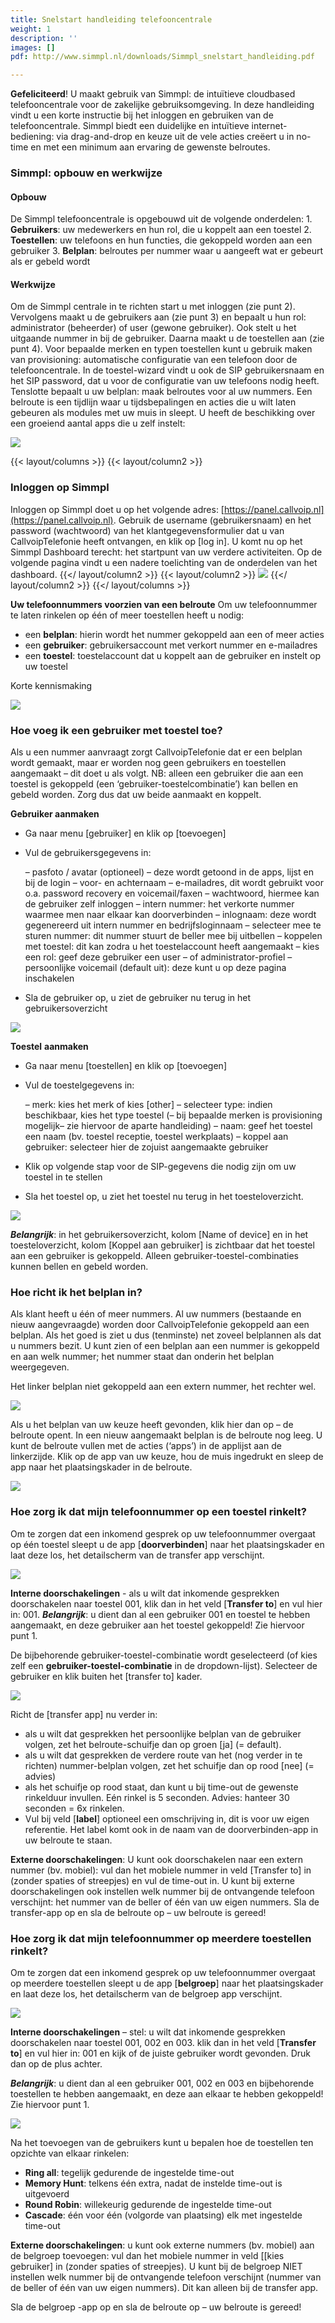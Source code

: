 ```yaml
---
title: Snelstart handleiding telefooncentrale
weight: 1
description: ''
images: []
pdf: http://www.simmpl.nl/downloads/Simmpl_snelstart_handleiding.pdf

---
```

**Gefeliciteerd**!
U maakt gebruik van Simmpl: de intuïtieve cloudbased telefooncentrale voor de zakelijke gebruiksomgeving. In deze handleiding vindt u een korte instructie bij het inloggen en gebruiken van de telefooncentrale. Simmpl biedt een duidelijke en intuïtieve internet-bediening: via drag-and-drop en keuze uit de vele acties creëert u in no-time en met een minimum aan ervaring de gewenste belroutes.

### Simmpl: opbouw en werkwijze

#### Opbouw

De Simmpl telefooncentrale is opgebouwd uit de volgende onderdelen:
1\. **Gebruikers**: uw medewerkers en hun rol, die u koppelt aan een toestel
2\. **Toestellen**: uw telefoons en hun functies, die gekoppeld worden aan een gebruiker
3\. **Belplan**: belroutes per nummer waar u aangeeft wat er gebeurt als er gebeld wordt

#### Werkwijze

Om de Simmpl centrale in te richten start u met inloggen (zie punt 2). Vervolgens maakt u de gebruikers aan (zie punt 3) en bepaalt u hun rol: administrator (beheerder) of user (gewone gebruiker). Ook stelt u het uitgaande nummer in bij de gebruiker. Daarna maakt u de toestellen aan (zie punt 4). Voor bepaalde merken en typen toestellen kunt u gebruik maken van provisioning: automatische configuratie van een telefoon door de telefooncentrale. In de toestel-wizard vindt u ook de SIP gebruikersnaam en het SIP password, dat u voor de configuratie van uw telefoons nodig heeft. Tenslotte bepaalt u uw belplan: maak belroutes voor al uw nummers. Een belroute is een tijdlijn waar u tijdsbepalingen en acties die u wilt laten gebeuren als modules met uw muis in sleept. U heeft de beschikking over een groeiend aantal apps die u zelf instelt:

![](https://res.cloudinary.com/callvoip/image/upload/v1564481303/Support-snelstart-apps_axysrx.png)

{{< layout/columns >}}
{{< layout/column2 >}}

### Inloggen op Simmpl

Inloggen op Simmpl doet u op het volgende adres: [https://panel.callvoip.nl](https://panel.callvoip.nl). Gebruik de username (gebruikersnaam) en het password (wachtwoord) van het klantgegevensformulier dat u van CallvoipTelefonie heeft ontvangen, en klik op \[log in\]. U komt nu op het Simmpl Dashboard terecht: het startpunt van uw verdere activiteiten. Op de volgende pagina vindt u een nadere toelichting van de onderdelen van het dashboard.
{{</ layout/column2 >}}
{{< layout/column2 >}}
![](https://res.cloudinary.com/callvoip/image/upload/v1564481506/support-snelstart-inlog_hpakcp.png)
{{</ layout/column2 >}}
{{</ layout/columns >}}

**Uw telefoonnummers voorzien van een belroute**
Om uw telefoonnummer te laten rinkelen op één of meer toestellen heeft u nodig:

* een **belplan**: hierin wordt het nummer gekoppeld aan een of meer acties
* een **gebruiker**: gebruikersaccount met verkort nummer en e-mailadres
* een **toestel**: toestelaccount dat u koppelt aan de gebruiker en instelt op uw toestel

Korte kennismaking

![](https://res.cloudinary.com/callvoip/image/upload/v1564481674/Support-snelstart-kennismaking_t3itvq.png)

### Hoe voeg ik een gebruiker met toestel toe?

Als u een nummer aanvraagt zorgt CallvoipTelefonie dat er een belplan wordt gemaakt, maar er worden nog geen gebruikers en toestellen aangemaakt – dit doet u als volgt. NB: alleen een gebruiker die aan een toestel is gekoppeld (een ‘gebruiker-toestelcombinatie’) kan bellen en gebeld worden. Zorg dus dat uw beide aanmaakt en koppelt.

**Gebruiker aanmaken**

* Ga naar menu \[gebruiker\] en klik op \[toevoegen\]
* Vul de gebruikersgegevens in:

  – pasfoto / avatar (optioneel)
  – deze wordt getoond in de apps, lijst en bij de login
  – voor- en achternaam
  – e-mailadres, dit wordt gebruikt voor o.a. password recovery en voicemail/faxen
  – wachtwoord, hiermee kan de gebruiker zelf inloggen
  – intern nummer: het verkorte nummer waarmee men naar elkaar kan doorverbinden
  – inlognaam: deze wordt gegenereerd uit intern nummer en bedrijfsloginnaam
  – selecteer mee te sturen nummer: dit nummer stuurt de beller mee bij uitbellen
  – koppelen met toestel: dit kan zodra u het toestelaccount heeft aangemaakt
  – kies een rol: geef deze gebruiker een user
  – of administrator-profiel
  – persoonlijke voicemail (default uit): deze kunt u op deze pagina inschakelen
* Sla de gebruiker op, u ziet de gebruiker nu terug in het gebruikersoverzicht

![](https://res.cloudinary.com/callvoip/image/upload/v1564482035/Support-snelstart-receptiejanneke_z22jbb.png)

**Toestel** **aanmaken**

* Ga naar menu \[toestellen\] en klik op \[toevoegen\]
* Vul de toestelgegevens in:

  – merk: kies het merk of kies \[other\]
  – selecteer type: indien beschikbaar, kies het type toestel
  (– bij bepaalde merken is provisioning mogelijk– zie hiervoor de aparte handleiding)
  – naam: geef het toestel een naam (bv. toestel receptie, toestel werkplaats)
  – koppel aan gebruiker: selecteer hier de zojuist aangemaakte gebruiker
* Klik op volgende stap voor de SIP-gegevens die nodig zijn om uw toestel in te stellen
* Sla het toestel op, u ziet het toestel nu terug in het toesteloverzicht.

![](https://res.cloudinary.com/callvoip/image/upload/v1564482217/Support-snelstart-toestel_ksb2ki.png)

**_Belangrijk_**: in het gebruikersoverzicht, kolom \[Name of device\] en in het toesteloverzicht, kolom \[Koppel aan gebruiker\] is zichtbaar dat het toestel aan een gebruiker is gekoppeld. Alleen gebruiker-toestel-combinaties kunnen bellen en gebeld worden.

### Hoe richt ik het belplan in?

Als klant heeft u één of meer nummers. Al uw nummers (bestaande en nieuw aangevraagde) worden door CallvoipTelefonie gekoppeld aan een belplan. Als het goed is ziet u dus (tenminste) net zoveel belplannen als dat u nummers bezit. U kunt zien of een belplan aan een nummer is gekoppeld en aan welk nummer; het nummer staat dan onderin het belplan weergegeven.

Het linker belplan niet gekoppeld aan een extern nummer, het rechter wel.

![](https://res.cloudinary.com/callvoip/image/upload/v1564482398/Support-snelstart-belplannennummerskoppelen_pk7mix.png)

Als u het belplan van uw keuze heeft gevonden, klik hier dan op – de belroute opent. In een nieuw aangemaakt belplan is de belroute nog leeg. U kunt de belroute vullen met de acties (‘apps’) in de applijst aan de linkerzijde. Klik op de app van uw keuze, hou de muis ingedrukt en sleep de app naar het plaatsingskader in de belroute.

![](https://res.cloudinary.com/callvoip/image/upload/v1564482463/Support-snelstart-belplanmetapplijst_vy4grg.png)

### Hoe zorg ik dat mijn telefoonnummer op een toestel rinkelt?

Om te zorgen dat een inkomend gesprek op uw telefoonnummer overgaat op één toestel sleept u de app \[**doorverbinden**\] naar het plaatsingskader en laat deze los, het detailscherm van de transfer app verschijnt.

![](https://res.cloudinary.com/callvoip/image/upload/v1564482535/Support-snelstart-doorverbinden_ga1d5a.png)

**Interne doorschakelingen** - als u wilt dat inkomende gesprekken doorschakelen naar toestel 001, klik dan in het veld \[**Transfer to**\] en vul hier in: 001.
**_Belangrijk_**: u dient dan al een gebruiker 001 en toestel te hebben aangemaakt, en deze gebruiker aan het toestel gekoppeld! Zie hiervoor punt 1.

De bijbehorende gebruiker-toestel-combinatie wordt geselecteerd (of kies zelf een **gebruiker-toestel-combinatie** in de dropdown-lijst). Selecteer de gebruiker en klik buiten het \[transfer to\] kader.

![](https://res.cloudinary.com/callvoip/image/upload/v1564482651/Support-snelstart-doorverbindenuitgebreid_cgzotr.png)

Richt de \[transfer app\] nu verder in:

* als u wilt dat gesprekken het persoonlijke belplan van de gebruiker volgen, zet het belroute-schuifje dan op groen \[ja\] (= default).
* als u wilt dat gesprekken de verdere route van het (nog verder in te richten) nummer-belplan volgen, zet het schuifje dan op rood \[nee\] (= advies)
* als het schuifje op rood staat, dan kunt u bij time-out de gewenste rinkelduur invullen. Eén rinkel is 5 seconden. Advies: hanteer 30 seconden = 6x rinkelen.
* Vul bij veld \[**label**\] optioneel een omschrijving in, dit is voor uw eigen referentie. Het label komt ook in de naam van de doorverbinden-app in uw belroute te staan.

**Externe doorschakelingen**: U kunt ook doorschakelen naar een extern nummer (bv. mobiel): vul dan het mobiele nummer in veld \[Transfer to\] in (zonder spaties of streepjes) en vul de time-out in. U kunt bij externe doorschakelingen ook instellen welk nummer bij de ontvangende telefoon verschijnt: het nummer van de beller of één van uw eigen nummers. Sla de transfer-app op en sla de belroute op – uw belroute is gereed!

### Hoe zorg ik dat mijn telefoonnummer op meerdere toestellen rinkelt?

Om te zorgen dat een inkomend gesprek op uw telefoonnummer overgaat op meerdere toestellen sleept u de app \[**belgroep**\] naar het plaatsingskader en laat deze los, het detailscherm van de belgroep app verschijnt.

![](https://res.cloudinary.com/callvoip/image/upload/v1564482790/Support-snelstart-belgroep_gixkpm.png)

**Interne doorschakelingen** – stel: u wilt dat inkomende gesprekken doorschakelen naar toestel 001, 002 en 003. klik dan in het veld \[**Transfer to**\] en vul hier in: 001 en kijk of de juiste gebruiker wordt gevonden. Druk dan op de plus achter.

**_Belangrijk_**: u dient dan al een gebruiker 001, 002 en 003 en bijbehorende toestellen te hebben aangemaakt, en deze aan elkaar te hebben gekoppeld! Zie hiervoor punt 1.

![](https://res.cloudinary.com/callvoip/image/upload/v1564482890/Support-snelstart-belgroepuitgebreid_cjl4oh.png)

Na het toevoegen van de gebruikers kunt u bepalen hoe de toestellen ten opzichte van elkaar rinkelen:

* **Ring all**: tegelijk gedurende de ingestelde time-out
* **Memory Hunt**: telkens één extra, nadat de instelde time-out is uitgevoerd
* **Round Robin**: willekeurig gedurende de ingestelde time-out
* **Cascade**: één voor één (volgorde van plaatsing) elk met ingestelde time-out

**Externe doorschakelingen**: u kunt ook externe nummers (bv. mobiel) aan de belgroep toevoegen: vul dan het mobiele nummer in veld \[\[kies gebruiker\] in (zonder spaties of streepjes). U kunt bij de belgroep NIET instellen welk nummer bij de ontvangende telefoon verschijnt (nummer van de beller of één van uw eigen nummers). Dit kan alleen bij de transfer app.

Sla de belgroep -app op en sla de belroute op – uw belroute is gereed!